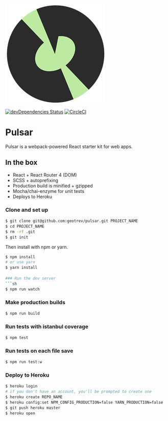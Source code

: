 ![Undernet](src/assets/icons/github-icon.png?raw=true)

[![devDependencies Status](https://david-dm.org/geotrev/pulsar/dev-status.svg)](https://david-dm.org/geotrev/pulsar) [![CircleCI](https://circleci.com/gh/geotrev/pulsar/tree/master.svg?style=svg)](https://circleci.com/gh/geotrev/pulsar/tree/master)

# Pulsar
Pulsar is a webpack-powered React starter kit for web apps.

## In the box
- React + React Router 4 (DOM)
- SCSS + autoprefixing
- Production build is minified + gzipped
- Mocha/chai-enzyme for unit tests
- Deploys to Heroku

### Clone and set up
```sh
$ git clone git@github.com:geotrev/pulsar.git PROJECT_NAME
$ cd PROJECT_NAME
$ rm -rf .git
$ git init
```

Then install with npm or yarn.
```sh
$ npm install
# or use yarn
$ yarn install

### Run the dev server
```sh
$ npm run watch
```

### Make production builds
```sh
$ npm run build
```

### Run tests with istanbul coverage
```sh
$ npm test
```

### Run tests on each file save
```sh
$ npm run test:w
```

### Deploy to Heroku
```sh
$ heroku login
# if you don't have an account, you'll be prompted to create one
$ heroku create REPO_NAME
$ heroku config:set NPM_CONFIG_PRODUCTION=false YARN_PRODUCTION=false
$ git push heroku master
$ heroku open
```

